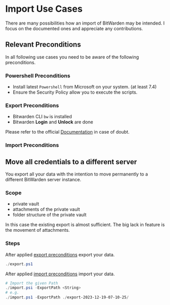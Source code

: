 # Import Use Cases

There are many possibilities how an import of BitWarden may be intended. I focus on the documented ones and appreciate any contributions.

## Relevant Preconditions

In all following use cases you need to be aware of the following preconditions.

### Powershell Preconditions

- Install latest `Powershell` from Microsoft on your system. (at least 7.4)
- Ensure the Security Policy allow you to execute the scripts.

### Export Preconditions

- Bitwarden CLI `bw` is installed
- Bitwarden **Login** and **Unlock** are done

Please refer to the official [Documentation](https://bitwarden.com/help/cli/) in case of doubt.

### Import Preconditions

## Move all credentials to a different server

You export all your data with the intention to move permanently to a different BitWarden server instance.

### Scope

- private vault
- attachments of the private vault
- folder structure of the private vault

In this case the existing export is almost sufficient. The big lack in feature is the movement of attachments.

### Steps

After applied [export preconditions](#export-preconditions) export your data.

```powershell
./export.ps1
```

After applied [import preconditions](#import-preconditions) import your data.

```powershell
# Import the given Path
./import.psi -ExportPath <String>
# e.g.
./import.ps1 -ExportPath ./export-2023-12-19-07-10-25/
```
